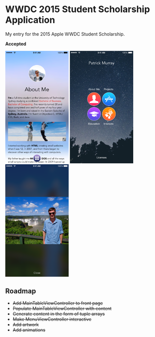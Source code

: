 # WWDC 2015 Student Scholarship Application

My entry for the 2015 Apple WWDC Student Scholarship. 

__Accepted__

<img src="/WWDC-scholarship-screenshot-1.png" alt="Screenshot 1" width="200"/>
<img src="/WWDC-scholarship-screenshot-2.png" alt="Screenshot 2" width="200"/>
<img src="/WWDC-scholarship-screenshot-3.png" alt="Screenshot 3" width="200"/>

## Roadmap
- ~~Add MainTableViewController to front page~~
- ~~Populate MainTableViewController with content~~
- ~~Generate content in the form of tuple arrays~~
- ~~Make MenuViewController interactive~~
- ~~Add artwork~~
- ~~Add animations~~
